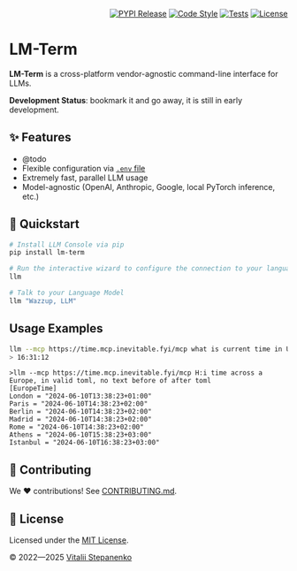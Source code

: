 <p align="right">
<a href="https://pypi.org/project/llm-console/" target="_blank"><img src="https://badge.fury.io/py/llm-console.svg" alt="PYPI Release"></a>
<a href="https://github.com/Nayjest/LLM-Console/actions/workflows/code-style.yml" target="_blank"><img src="https://github.com/Nayjest/LLM-Console/actions/workflows/code-style.yml/badge.svg" alt="Code Style"></a>
<a href="https://github.com/Nayjest/LLM-Console/actions/workflows/tests.yml" target="_blank"><img src="https://github.com/Nayjest/LLM-Console/actions/workflows/tests.yml/badge.svg" alt="Tests"></a>
<a href="https://github.com/Nayjest/LLM-Console/blob/main/LICENSE" target="_blank"><img src="https://img.shields.io/static/v1?label=license&message=MIT&color=d08aff" alt="License"></a>
</p>

# LM-Term

**LM-Term** is a cross-platform vendor-agnostic command-line interface for LLMs.

**Development Status**: bookmark it and go away, it is still in early development.

## ✨ Features

- @todo
- Flexible configuration via [`.env` file](https://github.com/Nayjest/LLM-Console/blob/main/.env.example)
- Extremely fast, parallel LLM usage
- Model-agnostic (OpenAI, Anthropic, Google, local PyTorch inference, etc.)


## 🚀 Quickstart
```bash
# Install LLM Console via pip
pip install lm-term

# Run the interactive wizard to configure the connection to your language model.
llm

# Talk to your Language Model
llm "Wazzup, LLM"
```

## Usage Examples

```bash
llm --mcp https://time.mcp.inevitable.fyi/mcp what is current time in Ukraine? answer in H:i:s, no additional text
> 16:31:12
```

```
>llm --mcp https://time.mcp.inevitable.fyi/mcp H:i time across a Europe, in valid toml, no text before of after toml
[EuropeTime]
London = "2024-06-10T13:38:23+01:00"
Paris = "2024-06-10T14:38:23+02:00"
Berlin = "2024-06-10T14:38:23+02:00"
Madrid = "2024-06-10T14:38:23+02:00"
Rome = "2024-06-10T14:38:23+02:00"
Athens = "2024-06-10T15:38:23+03:00"
Istanbul = "2024-06-10T16:38:23+03:00"
```

## 🤝 Contributing

We ❤️ contributions! See [CONTRIBUTING.md](CONTRIBUTING.md).

## 📝 License

Licensed under the [MIT License](LICENSE).

© 2022&mdash;2025 [Vitalii Stepanenko](mailto:mail@vitaliy.in)
